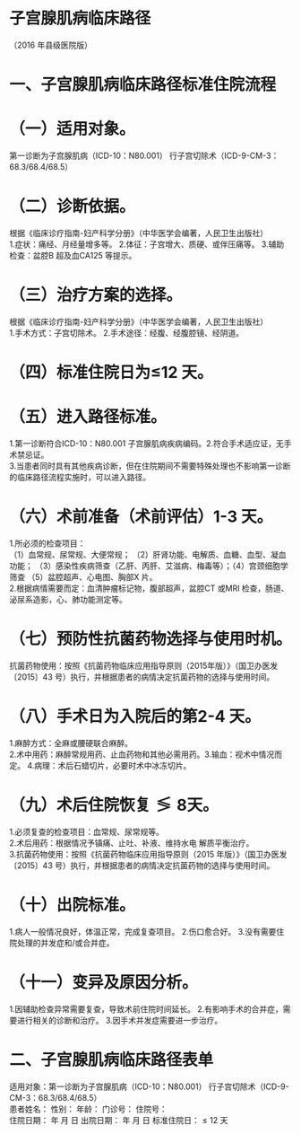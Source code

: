 # 子宫腺肌病临床路径  
（2016 年县级医院版）  
# 一、子宫腺肌病临床路径标准住院流程  
# （一）适用对象。  
第一诊断为子宫腺肌病（ICD-10：N80.001） 行子宫切除术（ICD-9-CM-3：68.3/68.4/68.5）  
# （二）诊断依据。  
根据《临床诊疗指南-妇产科学分册》（中华医学会编著，人民卫生出版社）  
1.症状：痛经、月经量增多等。 2.体征：子宫增大、质硬、或伴压痛等。 3.辅助检查：盆腔B 超及血CA125 等提示。  
# （三）治疗方案的选择。  
根据《临床诊疗指南-妇产科学分册》（中华医学会编著，人民卫生出版社）  
1.手术方式：子宫切除术。 2.手术途径：经腹、经腹腔镜、经阴道。  
# （四）标准住院日为≤12 天。  
# （五）进入路径标准。  
1.第一诊断符合ICD-10：N80.001 子宫腺肌病疾病编码。2.符合手术适应证，无手术禁忌证。  
3.当患者同时具有其他疾病诊断，但在住院期间不需要特殊处理也不影响第一诊断的临床路径流程实施时，可以进入路径。  
# （六）术前准备（术前评估）1-3 天。  
1.所必须的检查项目：  
（1）血常规、尿常规、大便常规； （2）肝肾功能、电解质、血糖、血型、凝血功能； （3）感染性疾病筛查（乙肝、丙肝、艾滋病、梅毒等）；（4）宫颈细胞学筛查 （5）盆腔超声、心电图、胸部X 片。  
2.根据病情需要而定：血清肿瘤标记物，腹部超声，盆腔CT 或MRI 检查，肠道、泌尿系造影，心、肺功能测定等。  
# （七）预防性抗菌药物选择与使用时机。  
抗菌药物使用：按照《抗菌药物临床应用指导原则（2015年版）》（国卫办医发〔2015〕43 号）执行，并根据患者的病情决定抗菌药物的选择与使用时间。  
# （八）手术日为入院后的第2-4 天。  
1.麻醉方式：全麻或腰硬联合麻醉。  
2.术中用药：麻醉常规用药、止血药物和其他必需用药。3.输血：视术中情况而定。 4.病理：术后石蜡切片，必要时术中冰冻切片。  
# （九）术后住院恢复$\lessgtr8$天。  
1.必须复查的检查项目：血常规、尿常规等。  
2.术后用药：根据情况予镇痛、止吐、补液、维持水电 解质平衡治疗。  
3.抗菌药物使用：按照《抗菌药物临床应用指导原则（2015 年版）》（国卫办医发〔2015〕43 号）执行，并根据患者的病情决定抗菌药物的选择与使用时间。  
# （十）出院标准。  
1.病人一般情况良好，体温正常，完成复查项目。 2.伤口愈合好。 3.没有需要住院处理的并发症和/或合并症。  
# （十一）变异及原因分析。  
1.因辅助检查异常需要复查，导致术前住院时间延长。 2.有影响手术的合并症，需要进行相关的诊断和治疗。 3.因手术并发症需要进一步治疗。  
# 二、子宫腺肌病临床路径表单  
适用对象：第一诊断为子宫腺肌病（ICD-10：N80.001） 行子宫切除术（ICD-9-CM-3：68.3/68.4/68.5）  
患者姓名：           性别：    年龄：    门诊号：       住院号：  
住院日期：   年  月  日    出院日期：   年  月   日     标准住院日：${\leqslant}12$ 天  
